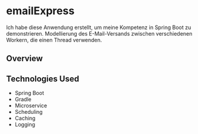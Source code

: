 # emailExpress

Ich habe diese Anwendung erstellt, um meine Kompetenz in Spring Boot zu demonstrieren.
Modellierung des E-Mail-Versands zwischen verschiedenen Workern, die einen Thread verwenden.

## Overview


## Technologies Used
- Spring Boot
- Gradle
- Microservice
- Scheduling
- Caching
- Logging


